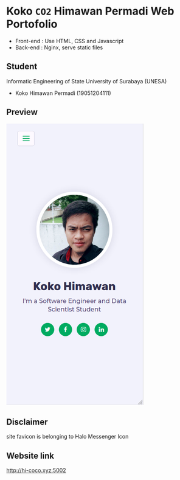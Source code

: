 # Koko `CO2` Himawan Permadi Web Portofolio
- Front-end : Use HTML, CSS and Javascript
- Back-end : Nginx, serve static files

## Student
Informatic Engineering of State University of Surabaya (UNESA)
- Koko Himawan Permadi (19051204111)

## Preview
![Web Portofolio](https://github.com/kokohi28/web-portofolio/blob/master/home_sample.png?raw=true)

## Disclaimer
site favicon is belonging to Halo Messenger Icon

## Website link
http://hi-coco.xyz:5002


